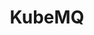 ---
blog: https://kubemq.io/blog
git: https://github.com/kubemq-io/kubemq-community
logohandle: kubemqio
sort: kubemq
title: KubeMQ
twitter: https://x.com/KubeMq
website: https://kubemq.io/
---